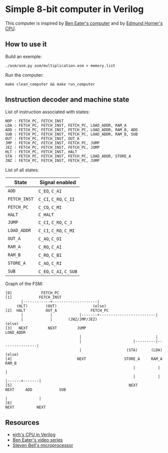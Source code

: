 Simple 8-bit computer in Verilog
================================

This computer is inspired by [Ben Eater's computer](https://eater.net/8bit/) and by [Edmund Horner's CPU](https://github.com/ejrh/cpu).


## How to use it

Build an exemple:

```
./asm/asm.py asm/multiplication.asm > memory.list
```

Run the computer:

```
make clean_computer && make run_computer
```


## Instruction decoder and machine state

List of instruction associated with states:

```
NOP : FETCH_PC, FETCH_INST
LDA : FETCH_PC, FETCH_INST, FETCH_PC, LOAD_ADDR, RAM_A
ADD : FETCH_PC, FETCH_INST, FETCH_PC, LOAD_ADDR, RAM_B, ADD
SUB : FETCH_PC, FETCH_INST, FETCH_PC, LOAD_ADDR, RAM_B, SUB
OUT : FETCH_PC, FETCH_INST, OUT_A
JMP : FETCH_PC, FETCH_INST, FETCH_PC, JUMP
JEZ : FETCH_PC, FETCH_INST, FETCH_PC, JUMP
HLT : FETCH_PC, FETCH_INST, HALT
STA : FETCH_PC, FETCH_INST, FETCH_PC, LOAD_ADDR, STORE_A
JNZ : FETCH_PC, FETCH_INST, FETCH_PC, JUMP
```

List of all states:

| State              | Signal enabled          |
|--------------------|-------------------------|
| `ADD`              | `C_EO`, `C_AI`          |
| `FETCH_INST`       | `C_CI`, `C_RO`, `C_II`  |
| `FETCH_PC`         | `C_CO`, `C_MI`          |
| `HALT`             | `C_HALT`                |
| `JUMP`             | `C_CI`, `C_RO`, `C_J`   |
| `LOAD_ADDR`        | `C_CI`, `C_RO`, `C_MI`  |
| `OUT_A`            | `C_AO`, `C_OI`          |
| `RAM_A`            | `C_RO`, `C_AI`          |
| `RAM_B`            | `C_RO`, `C_BI`          |
| `STORE_A`          | `C_AO`, `C_RI`          |
| `SUB`              | `C_EO`, `C_AI`, `C_SUB` |


Graph of the FSM:

```
[0]             FETCH_PC
[1]            FETCH_INST
       |------------+--------------------|
     (HLT)        (OUT)                (else)
[2]  HALT         OUT_A               FETCH_PC
       |            |            |-------+-------------------------|
       |            |       (JNZ/JMP/JEZ)                        (else)
[3]   NEXT         NEXT         JUMP                           LOAD_ADDR
                                 |                                 |
                                 |                       |---------|----------------|
                                 |                    (STA)      (LDA)           (else)
[4]                             NEXT                 STORE_A     RAM_A           RAM_B
                                                         |          |               |
                                                         |          |        |------+-------|
[5]                                                    NEXT        NEXT     ADD            SUB
                                                                             |              |
[6]                                                                         NEXT          NEXT
```

## Resources

* [ejrh's CPU in Verilog](https://github.com/ejrh/cpu)
* [Ben Eater's video series](https://eater.net/8bit/)
* [Steven Bell's microprocessor](https://stanford.edu/~sebell/oc_projects/ic_design_finalreport.pdf)
